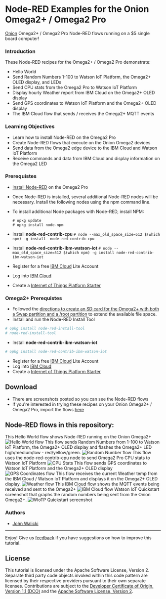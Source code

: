# Node-RED Examples for the Onion Omega2+ / Omega2 Pro

[Onion](https://onion.io/) Omega2+ / Omega2 Pro Node-RED flows running on a $5 single board computer!

### Introduction

These Node-RED recipes for the Omega2+ / Omega2 Pro demonstrate:
- Hello World
- Send Random Numbers 1-100 to Watson IoT Platform, the Omega2+ OLED display, and LEDs
- Send CPU stats from the Omega2 Pro to Watson IoT Platform
- Display hourly Weather report from IBM Cloud on the Omega2+ OLED display
- Send GPS coordinates to Watson IoT Platform and the Omega2+ OLED display
- The IBM Cloud flow that sends / receives the Omega2+ MQTT events

### Learning Objectives

- Learn how to install Node-RED on the Omega2 Pro
- Create Node-RED flows that execute on the Onion Omega2 devices
- Send data from the Omega2 edge device to the IBM Cloud and Watson IoT Platform
- Receive commands and data from IBM Cloud and display information on the Omega2 LED 

### Prerequistes

- [Install Node-RED](https://github.com/OnionIoT/Onion-Docs/blob/master/Omega2/Documentation/Doing-Stuff/Installing-Software/node-red.md) on the Omega2 Pro
- Once Node-RED is installed, several additional Node-RED nodes will be necessary. Install the following nodes using the npm command line.
- To install additional Node packages with Node-RED,  install NPM:
  ```
  # opkg update
  # opkg install node-npm
  ```

- Install **node-red-contrib-cpu**
 ```# node --max_old_space_size=512 $(which npm) -g install  node-red-contrib-cpu```
- Install **node-red-contrib-ibm-watson-iot**
 ```# node --max_old_space_size=512 $(which npm) -g install node-red-contrib-ibm-watson-iot```
- Register for a free [IBM Cloud](https://cloud.ibm.com/registration?cm_mmc=ibmdev-_-omega2-_-gitbhub-_-jwalicki) Lite Account
- Log into [IBM Cloud](http://cloud.ibm.com)
- Create a [Internet of Things Platform Starter](https://cloud.ibm.com/catalog/starters/internet-of-things-platform-starter) 

### Omega2+ Prerequistes

- Followed the [directions to create an SD card for the Omega2+ with both a Swap partition and a /root partition](https://github.com/pjobson/onion_omega2p_experiments/blob/master/docs/setting_up_sdcard_for_root_and_swap.md) to extend the available file space.
- Install and run the Node-RED Install Tool
```bash
# opkg install node-red-install-tool
# node-red-install-tool
```
- Install **node-red-contrib-ibm-watson-iot**
```bash
# opkg install node-red-contrib-ibm-watson-iot
```
- Register for a free [IBM Cloud](https://cloud.ibm.com/registration?cm_mmc=ibmdev-_-omega2-_-gitbhub-_-jwalicki) Lite Account
- Log into [IBM Cloud](http://cloud.ibm.com)
- Create a [Internet of Things Platform Starter](https://cloud.ibm.com/catalog/starters/internet-of-things-platform-starter)


## Download

- There are screenshots posted so you can see the Node-RED flows
- If you're interested in trying these recipes on your Onion Omega2+ / Omega2 Pro, import the flows [here](flows/OnionPro-NodeRED-examples.json)


## Node-RED flows in this repository:
This Hello World flow shows Node-RED running on the Onion Omega2+
![Hello World flow](screenshots/OnionOmega2-HelloWorld-NodeRED-flow.png?raw=true "Omega2 Hello World flow")
This flow sends Random Numbers from 1-100 to Watson IoT Platform, the Omega2+ OLED display and flashes the Omega2+ LED high/medium/low - red/yellow/green.
![Random Number flow](screenshots/OnionOmega2-SendData2WIoTP-NodeRED-flow.png?raw=true "Omega2 Random Num to Watson flow")
This flow uses the node-red-contrib-cpu node to send Omega2 Pro CPU stats to Watson IoT Platform
![CPU Stats](screenshots/Omega2Pro-NodeRED-WIoTP-CPU-flow.png?raw=true "Omega2 Pro CPU Stats flow")
This flow sends GPS coordinates to Watson IoT Platform and the Omega2+ OLED display
![GPS Coordinates flow](screenshots/OnionOmega2-GPS2OLEDWatsonIoT-NodeRED-flow.png?raw=true "Omega2 GPS Coors to Watson flow")
This flow receives the current Weather temp from the IBM Cloud / Watson IoT Platform and displays it on the Omega2+ OLED display.
![Weather flow](screenshots/OnionOmega2-WeatherReport2OLED-NodeRED-flow.png?raw=true "Omega2 Weather report from Watson flow")
This IBM Cloud flow shows the MQTT events being received and sent to the Omega2+
![IBM Cloud flow](screenshots/IBMCloud-OnionOmega2-sendreceive-MQTT-Events.png?raw=true "Omega2 IBMCloud Watson flow")
Watson IoT Quickstart screenshot that graphs the random numbers being sent from the Onion Omega2+.
![WIoTP Quickstart screenshot](screenshots/WatsonIoT-QuickStart-OnionOmega2-graph-MQTT-Events.png?raw=true "Watson IoT Quickstart graph of Omega2 data")

### Authors

- [John Walicki](https://github.com/johnwalicki)

___

Enjoy!  Give us [feedback](https://github.com/johnwalicki/Node-RED-Onion-Omega2-Examples/issues) if you have suggestions on how to improve this tutorial.

## License

This tutorial is licensed under the Apache Software License, Version 2.  Separate third party code objects invoked within this code pattern are licensed by their respective providers pursuant to their own separate licenses. Contributions are subject to the [Developer Certificate of Origin, Version 1.1 (DCO)](https://developercertificate.org/) and the [Apache Software License, Version 2](http://www.apache.org/licenses/LICENSE-2.0.txt).
